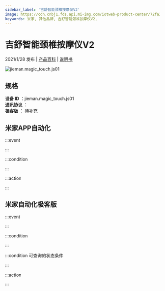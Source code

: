 ```yaml
---
sidebar_label: '吉舒智能颈椎按摩仪V2'
image: https://cdn.cnbj1.fds.api.mi-img.com/iotweb-product-center/72fa3e1573ff1f997fee12a51f976c59_168透底.png?GalaxyAccessKeyId=AKVGLQWBOVIRQ3XLEW&Expires=9223372036854775807&Signature=PiIqegCJuwuI/keENiWm6Eoizoo=
keywords: 米家, 其他品牌, 吉舒智能颈椎按摩仪V2, 
---
```

# 吉舒智能颈椎按摩仪V2

2021/1/28 发布 | [产品百科](https://home.mi.com/webapp/content/baike/product/index.html?model=jieman.magic_touch.js01/) | [说明书](https://home.mi.com/views/introduction.html?model=jieman.magic_touch.js01&region=cn)

![jieman.magic_touch.js01](https://cdn.cnbj1.fds.api.mi-img.com/iotweb-product-center/72fa3e1573ff1f997fee12a51f976c59_168透底.png?GalaxyAccessKeyId=AKVGLQWBOVIRQ3XLEW&Expires=9223372036854775807&Signature=PiIqegCJuwuI/keENiWm6Eoizoo=)

## 规格  
> 
**设备 ID** ：jieman.magic_touch.js01  
**通讯协议** ：  
**极客版**  ： 待补充 


## 米家APP自动化  

:::event  

:::

:::condition  

:::

:::action   

:::

## 米家自动化极客版  

:::event  

:::

:::condition  

:::

:::condition 可查询的状态条件  

:::

:::action  

:::

        
